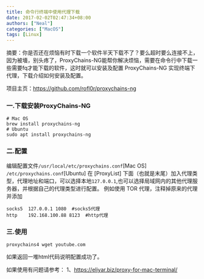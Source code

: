 ```yaml
---
title: 命令行终端中使用代理下载
date: 2017-02-02T02:47:34+08:00
authors: ["Neal"]
categories: ["MacOS"]
tags: [Linux]
---
```


摘要：你是否还在烦恼有时下载一个软件半天下载不了？要么超时要么连接不上，因为被墻，别头疼了，ProxyChains-NG能帮你解决烦恼，需要在命令行中下载一些需要fq才能下载的软件，这时就可以安装及配置 ProxyChains-NG 实现终端下代理，下载介绍如何安装及配置。

<!-- more -->
项目主页：<https://github.com/rofl0r/proxychains-ng>
### 一.下载安装ProxyChains-NG
    # Mac OS
    brew install proxychains-ng
    # Ubuntu
    sudo apt install proxychains-ng

### 二.配置
编辑配置文件`/usr/local/etc/proxychains.conf`[Mac OS] `/etc/proxychains.conf`[Ubuntu]
在 [ProxyList] 下面（也就是末尾）加入代理类型，代理地址和端口，可以选择本地`127.0.0.1`,也可以选择局域网内的其他代理服务器，并根据自己的代理类型进行配置。
例如使用 TOR 代理，注释掉原来的代理并添加

    socks5  127.0.0.1 1080  #socks5代理
    http    192.168.100.88 8123  #http代理

### 三.使用

    proxychains4 wget youtube.com

如果返回一堆html代码说明配置成功了。

如果使用有问题请参考：
1、<https://eliyar.biz/proxy-for-mac-terminal/>
